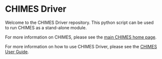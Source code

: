 # CHIMES Driver

Welcome to the CHIMES Driver repository. This python script can be used to run CHIMES as a stand-alone module.

For more information on CHIMES, please see the [main CHIMES home page](https://richings.bitbucket.io/chimes/home.html).

For more information on how to use CHIMES Driver, please see the [CHIMES User Guide](https://richings.bitbucket.io/chimes/user_guide/index.html).
